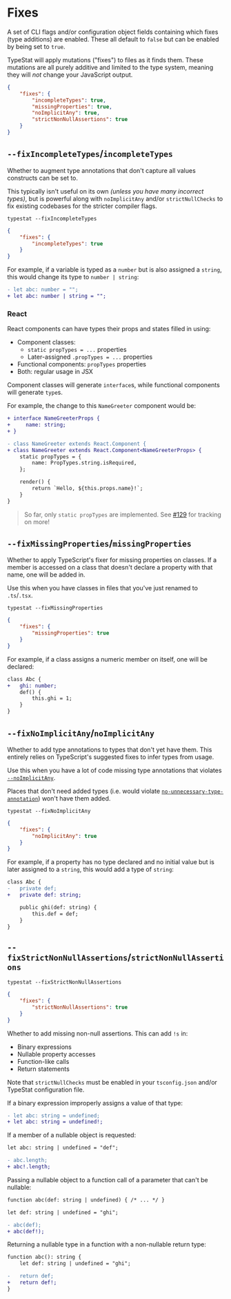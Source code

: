 # Fixes

A set of CLI flags and/or configuration object fields containing which fixes (type additions) are enabled.
These all default to `false` but can be enabled by being set to `true`.

TypeStat will apply mutations ("fixes") to files as it finds them.
These mutations are all purely additive and limited to the type system, meaning they will _not_ change your JavaScript output.

```json
{
    "fixes": {
        "incompleteTypes": true,
        "missingProperties": true,
        "noImplicitAny": true,
        "strictNonNullAssertions": true
    }
}
```

## `--fixIncompleteTypes`/`incompleteTypes`

Whether to augment type annotations that don't capture all values constructs can be set to.

This typically isn't useful on its own _(unless you have many incorrect types)_,
but is powerful along with `noImplicitAny` and/or `strictNullChecks` to fix existing codebases for the stricter compiler flags.

```shell
typestat --fixIncompleteTypes
```

```json
{
    "fixes": {
        "incompleteTypes": true
    }
}
```

For example, if a variable is typed as a `number` but is also assigned a `string`, this would change its type to `number | string`:

```diff
- let abc: number = "";
+ let abc: number | string = "";
```

### React

React components can have types their props and states filled in using:

* Component classes:
  * `static propTypes = ...` properties
  * Later-assigned `.propTypes = ...` properties
* Functional components: `propTypes` properties
* Both: regular usage in JSX

Component classes will generate `interface`s, while functional components will generate `type`s.

For example, the change to this `NameGreeter` component would be:

```diff
+ interface NameGreeterProps {
+     name: string;
+ }

- class NameGreeter extends React.Component {
+ class NameGreeter extends React.Component<NameGreeterProps> {
    static propTypes = {
        name: PropTypes.string.isRequired,
    };

    render() {
        return `Hello, ${this.props.name}!`;
    }
}
```

> So far, only `static propTypes` are implemented.
> See [#129](https://github.com/JoshuaKGoldberg/TypeStat/pull/129) for tracking on more!

## `--fixMissingProperties`/`missingProperties`

Whether to apply TypeScript's fixer for missing properties on classes.
If a member is accessed on a class that doesn't declare a property with that name, one will be added in.

Use this when you have classes in files that you've just renamed to `.ts`/`.tsx`.

```shell
typestat --fixMissingProperties
```

```json
{
    "fixes": {
        "missingProperties": true
    }
}
```

For example, if a class assigns a numeric member on itself, one will be declared:

```diff
class Abc {
+   ghi: number;
    def() {
        this.ghi = 1;
    }
}
```

## `--fixNoImplicitAny`/`noImplicitAny`

Whether to add type annotations to types that don't yet have them.
This entirely relies on TypeScript's suggested fixes to infer types from usage.

Use this when you have a lot of code missing type annotations that violates [`--noImplicitAny`](https://basarat.gitbooks.io/typescript/docs/options/noImplicitAny.html).

Places that don't need added types (i.e. would violate [`no-unnecessary-type-annotation`](https://github.com/ajafff/tslint-consistent-codestyle/blob/master/docs/no-unnecessary-type-annotation.md))
won't have them added.

```shell
typestat --fixNoImplicitAny
```

```json
{
    "fixes": {
        "noImplicitAny": true
    }
}
```

For example, if a property has no type declared and no initial value but is later assigned to a `string`, this would add a type of `string`:

```diff
class Abc {
-   private def;
+   private def: string;

    public ghi(def: string) {
        this.def = def;
    }
}
```

<!--
## `--fixNoImplicitThis`/`noImplicitThis`

```shell
typestat --fixNoImplicitThis
```

```json
{
    "fixes": {
        "noImplicitThis": true
    }
}
```

> ❌ Coming soon! ❌
>
> Blocked on https://github.com/Microsoft/TypeScript/issues/28964.
-->

## `--fixStrictNonNullAssertions`/`strictNonNullAssertions`

```shell
typestat --fixStrictNonNullAssertions
```

```json
{
    "fixes": {
        "strictNonNullAssertions": true
    }
}
```

Whether to add missing non-null assertions.
This can add `!s` in:

* Binary expressions
* Nullable property accesses
* Function-like calls
* Return statements

Note that `strictNullChecks` must be enabled in your `tsconfig.json` and/or TypeStat configuration file.

If a binary expression improperly assigns a value of that type:

```diff
- let abc: string = undefined;
+ let abc: string = undefined!;
```

If a member of a nullable object is requested:

```diff
let abc: string | undefined = "def";

- abc.length;
+ abc!.length;
```

Passing a nullable object to a function call of a parameter that can't be nullable:

```diff
function abc(def: string | undefined) { /* ... */ }

let def: string | undefined = "ghi";

- abc(def);
+ abc(def!);
```

Returning a nullable type in a function with a non-nullable return type:

```diff
function abc(): string {
    let def: string | undefined = "ghi";

-   return def;
+   return def!;
}
```